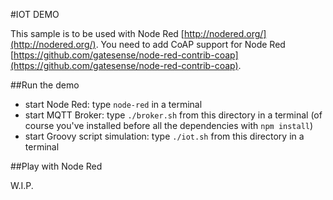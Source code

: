 #IOT DEMO

This sample is to be used with Node Red [http://nodered.org/](http://nodered.org/). You need to add CoAP support for Node Red [https://github.com/gatesense/node-red-contrib-coap](https://github.com/gatesense/node-red-contrib-coap).

##Run the demo

- start Node Red: type `node-red` in a terminal
- start MQTT Broker: type `./broker.sh` from this directory in a terminal (of course you've installed before all the dependencies with `npm install`)
- start Groovy script simulation: type `./iot.sh` from this directory in a terminal

##Play with Node Red

W.I.P.
